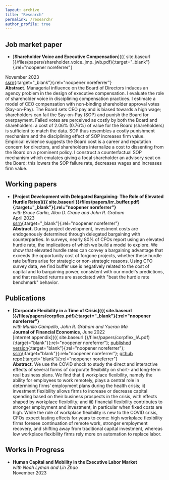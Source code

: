 ```yaml
---
layout: archive
title: "Research"
permalink: /research/
author_profile: true
---
```

## Job market paper
- [**Shareholder Voice and Executive Compensation**]({{ site.baseurl }}/files/papers/shareholder_voice_jmp_jwb.pdf){:target="_blank"}{:rel="noopener noreferrer"} <br/>
<!---Shareholder Voice and Executive Compensation <br/>-->
November 2023 <br/>
[ssrn](https://papers.ssrn.com/sol3/papers.cfm?abstract_id=4584580){:target="_blank"}{:rel="noopener noreferrer"} <br/>
**Abstract.**  Managerial influence on the Board of Directors induces an agency problem in the design of executive compensation. I evaluate the role of shareholder voice in disciplining compensation practices. I estimate a model of CEO compensation with non-binding shareholder approval votes (Say-on-Pay). The Board sets CEO pay and is biased towards a high wage; shareholders can fail the Say-on-Pay (SOP) and punish the Board for overpayment. Failed votes are perceived as costly by both the Board and shareholders: a cost of 2.06% (0.76%) of value for the Board (shareholders) is sufficient to match the data. SOP thus resembles a costly punishment mechanism and the disciplining effect of SOP increases firm value. Empirical evidence suggests the Board cost is a career and reputation concern for directors, and shareholders internalize a cost to dissenting from the Board on a prominent policy. I construct a counterfactual SOP mechanism which emulates giving a focal shareholder an advisory seat on the Board; this lowers the SOP failure rate, decreases wages and increases firm value. 

## Working papers
- **[Project Development with Delegated Bargaining: The Role of Elevated Hurdle Rates]({{ site.baseurl }}/files/papers/irr_buffer.pdf){:target="_blank"}{:rel="noopener noreferrer"}** <br/>
_with Bruce Carlin, Alan D. Crane and John R. Graham_<br/>
April 2023 <br/>
[ssrn](https://papers.ssrn.com/sol3/papers.cfm?abstract_id=4412436){:target="_blank"}{:rel="noopener noreferrer"} <br/>
**Abstract.** During project development, investment costs are endogenously determined through delegated bargaining with counterparties. In surveys, nearly 80% of CFOs report using an elevated hurdle rate, the implications of which we build a model to explore. We show that elevated hurdle rates can convey a bargaining advantage that exceeds the opportunity cost of forgone projects, whether these hurdle rate buffers arise for strategic or non-strategic reasons. Using CFO survey data, we find buffer use is negatively related to the cost of capital and to bargaining power, consistent with our model's predictions, and that realized returns are associated with "beat the hurdle rate benchmark" behavior.

## Publications
- **[Corporate Flexibility in a Time of Crisis]({{ site.baseurl }}/files/papers/corpflex.pdf){:target="_blank"}{:rel="noopener noreferrer"}**<br/>
_with Murillo Campello, John R. Graham and Yueran Ma_<br/>
**Journal of Financial Economics**, June 2022<br/>
[internet appendix]({{ site.baseurl }}/files/papers/corpflex_IA.pdf){:target="blank"}{:rel="noopener noreferrer"}; [published version](https://www.sciencedirect.com/science/article/pii/S0304405X22000630){:target="blank"}{:rel="noopener noreferrer"}; [ssrn](https://papers.ssrn.com/sol3/papers.cfm?abstract_id=3778789){:target="blank"}{:rel="noopener noreferrer"}; [github repo](https://github.com/jwb4335/corporate_flexibility){:target="blank"}{:rel="noopener noreferrer"}<br/>
**Abstract.** We use the COVID shock to study the direct and interactive effects of several forms of corporate flexibility on short- and long-term real business plans. We find that i) workplace flexibility, namely the ability for employees to work remotely, plays a central role in determining firms’ employment plans during the health crisis; ii) investment flexibility allows firms to increase or decrease capital spending based on their business prospects in the crisis, with effects shaped by workplace flexibility; and iii) financial flexibility contributes to stronger employment and investment, in particular when fixed costs are high.  While the role of workplace flexibility is new to the COVID crisis, CFOs expect lasting effects for years to come:  high workplace flexibility firms foresee continuation of remote work, stronger employment recovery, and shifting away from traditional capital investment, whereas low workplace flexibility firms rely more on automation to replace labor.

## Works in Progress
- **Human Capital and Mobility in the Executive Labor Market<!---({{ site.baseurl }}/files/papers/irr_buffer.pdf){:target="_blank"}{:rel="noopener noreferrer"}-->** <br/>
_with Noah Lyman and Lin Zhao_<br/>
November 2023 <br/>
<!---**Abstract.** We pose and estimate an equilibrium job search model of executive careers, allowing for general and firm-specific human capital accumulation, firm heterogeneity, and persistent shocks to executive productivity. Wage growth over the executive's career is decompsed into contributions of  job search and the general and firm-specific components of human capital, both within and between executive positions. Our model can rationalize the observed patterns in hiring and wages of CEOs at US public firms. Firm-specific human capital is key to executive productivity, which helps explains why over 70% of new CEOs are internal promotions. Job search leads to increases in CEO wages as external firms' poaching offers must compensate the CEO for her firm-specific human capital, _even though_ those skills do not transfer across firms.-->

